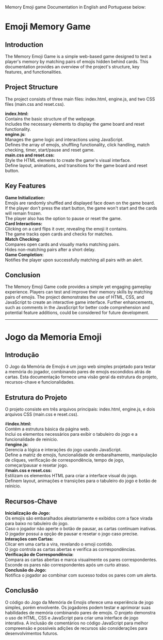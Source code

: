 Memory Emoji game Documentation in English and Portuguese below:

# **Emoji Memory Game**
## **Introduction**
The Memory Emoji Game is a simple web-based game designed to test a player's memory by matching pairs of emojis hidden behind cards. This documentation provides an overview of the project's structure, key features, and functionalities.

## **Project Structure**
The project consists of three main files: index.html, engine.js, and two CSS files (main.css and reset.css).

**index.html:**  
Contains the basic structure of the webpage.  
Includes the necessary elements to display the game board and reset functionality.  
**engine.js:**  
Manages the game logic and interactions using JavaScript.  
Defines the array of emojis, shuffling functionality, click handling, match checking, timer, start/pause and reset game.  
**main.css and reset.css:**  
Style the HTML elements to create the game's visual interface.  
Define layout, animations, and transitions for the game board and reset button.  

## **Key Features**  
**Game Initialization:**  
Emojis are randomly shuffled and displayed face down on the game board.  
If the player don't press the start button, the game won't start and the cards will remain frozen.  
The player also has the option to pause or reset the game.  
**Card Interactions:**  
Clicking on a card flips it over, revealing the emoji it contains.  
The game tracks open cards and checks for matches.  
**Match Checking:**  
Compares open cards and visually marks matching pairs.  
Hides non-matching pairs after a short delay.  
**Game Completion:**  
Notifies the player upon successfully matching all pairs with an alert.  

## **Conclusion**  
The Memory Emoji Game code provides a simple yet engaging gameplay experience. Players can test and improve their memory skills by matching pairs of emojis. The project demonstrates the use of HTML, CSS, and JavaScript to create an interactive game interface. Further enhancements, such as comments in the JavaScript for better code comprehension and potential feature additions, could be considered for future development.  

-------------------------------------------------------------------------------------------

# **Jogo da Memoria Emoji**
## **Introdução**  
O Jogo da Memória de Emojis é um jogo web simples projetado para testar a memória do jogador, combinando pares de emojis escondidos atrás de cartas. Esta documentação fornece uma visão geral da estrutura do projeto, recursos-chave e funcionalidades.  
  
## **Estrutura do Projeto**  
O projeto consiste em três arquivos principais: index.html, engine.js, e dois arquivos CSS (main.css e reset.css).  
  
#**index.html:**  
Contém a estrutura básica da página web.  
Inclui os elementos necessários para exibir o tabuleiro do jogo e a funcionalidade de reinício.  
#**engine.js:**  
Gerencia a lógica e interações do jogo usando JavaScript.  
Define a matriz de emojis, funcionalidade de embaralhamento, manipulação de cliques, verificação de correspondência, tempo de jogo, começar/pausar e resetar jogo.  
#**main.css e reset.css:**  
Estilizam os elementos HTML para criar a interface visual do jogo.  
Definem layout, animações e transições para o tabuleiro do jogo e botão de reinício.  

## **Recursos-Chave**  
**Inicialização do Jogo:**  
Os emojis são embaralhados aleatoriamente e exibidos com a face virada para baixo no tabuleiro do jogo.  
Caso o jogador não aperte o botão de pausar, as cartas continuam inativas.  
O jogador possui a opção de pausar e resetar o jogo caso precise.  
**Interações com Cartas:**  
Clicar em uma carta a vira, revelando o emoji contido.   
O jogo controla as cartas abertas e verifica as correspondências. 
**Verificação de Correspondência:**  
Compara as cartas abertas e marca visualmente os pares correspondentes.  
Esconde os pares não correspondentes após um curto atraso.  
**Conclusão do Jogo:**  
Notifica o jogador ao combinar com sucesso todos os pares com um alerta.  

## **Conclusão**  
O código do Jogo da Memória de Emojis oferece uma experiência de jogo simples, porém envolvente. Os jogadores podem testar e aprimorar suas habilidades de memória combinando pares de emojis. O projeto demonstra o uso de HTML, CSS e JavaScript para criar uma interface de jogo interativa. A inclusão de comentários no código JavaScript para melhor compreensão e possíveis adições de recursos são considerações para desenvolvimentos futuros.  
